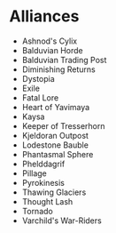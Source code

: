 # Alliances
- Ashnod's Cylix
- Balduvian Horde
- Balduvian Trading Post
- Diminishing Returns
- Dystopia
- Exile
- Fatal Lore
- Heart of Yavimaya
- Kaysa
- Keeper of Tresserhorn
- Kjeldoran Outpost
- Lodestone Bauble
- Phantasmal Sphere
- Phelddagrif
- Pillage
- Pyrokinesis
- Thawing Glaciers
- Thought Lash
- Tornado
- Varchild's War-Riders		
